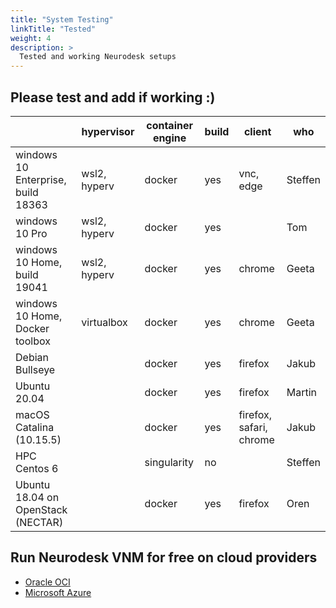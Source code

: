 ```yaml
---
title: "System Testing"
linkTitle: "Tested"
weight: 4
description: >
  Tested and working Neurodesk setups
---
```


## Please test and add if working :)

|                                    | hypervisor   | container engine | build | client                  | who     |
|------------------------------------|--------------|------------------|-------|-------------------------|---------|
| windows 10 Enterprise, build 18363 | wsl2, hyperv | docker           | yes   | vnc, edge               | Steffen |
| windows 10 Pro                     | wsl2, hyperv | docker           | yes   |                         | Tom     |
| windows 10 Home, build 19041       | wsl2, hyperv | docker           | yes   | chrome                  | Geeta   |
| windows 10 Home, Docker toolbox    | virtualbox   | docker           | yes   | chrome                  | Geeta   |
| Debian Bullseye                    |              | docker           | yes   | firefox                 | Jakub   |
| Ubuntu 20.04                       |              | docker           | yes   | firefox                 | Martin  |
| macOS Catalina (10.15.5)           |              | docker           | yes   | firefox, safari, chrome | Jakub   |
| HPC Centos 6                       |              | singularity      | no    |                         | Steffen |
| Ubuntu 18.04 on OpenStack (NECTAR) |              | docker           | yes   | firefox                 | Oren    |


## Run Neurodesk VNM for free on cloud providers
* [Oracle OCI](https://mri.sbollmann.net/index.php/2020/12/08/run-neurodesk-on-oracle-cloud-free-tier)
* [Microsoft Azure](https://henryjburg.medium.com/neurodesk-running-on-azure-3e38c590a152)
